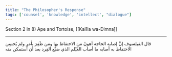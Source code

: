 ```yaml
---
title: "The Philosopher's Response"
tags: ['counsel', 'knowledge', 'intellect', "dialogue"]
---
```


 Section 2 in 8) Ape and Tortoise, [[Kalīla wa-Dimna]]

---
قال الفيلسوف إنَّ إصابة الحاجة أهونُ من الاحتفاظ بها ومن ظَفِرَ بأمرٍ ولم يُحسِن الاحتفاظ به أصابه ما أصاب الغَيْلم الذي ضيَّع القِرد بعد أن استمكن منه
